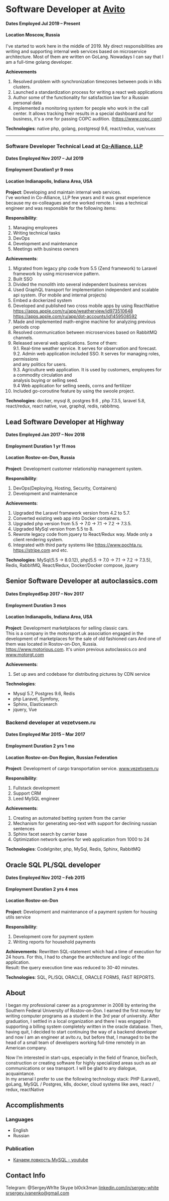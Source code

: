 # Software Developer at [Avito](https://www.linkedin.com/company/avito.ru/)

#### Dates Employed Jul 2019 – Present
#### Location Moscow, Russia

I've started to work here in the middle of 2019. My direct responsibilities are writing and supporting internal web services based on microservice architecture. Most of them are written on GoLang. Nowadays I can say that I am a full-time golang developer.  
  
**Achievements**  
1. Resolved problem with synchronization timezones between pods in k8s clusters.  
2. Launched a standardization process for writing a react web applications  
3. Author some of the functionality for satisfaction law for a Russian personal data  
4. Implemented a monitoring system for people who work in the call center. It allows tracking their results in a special dashboard and for business, it's a one for passing COPC audition. (https://www.copc.com)  
  
**Technologies**:​ native php, golang, postgresql 9.6, react/redux, vue/vuex
* * * * 
### Software Developer Technical Lead at [Co-Alliance, LLP](https://www.linkedin.com/company/co-alliance-llp/)
#### Dates Employed Nov 2017 – Jul 2019
#### Employment Duration1 yr 9 mos
#### Location Indianapolis, Indiana Area, USA

**Project**: Developing and maintain internal web services.  
I've worked in Co-Alliance, LLP few years and it was great experience because my ex-colleagues and me worked remote. I was a technical engineer and was responsible for the following items:  
  
**Responsibility**:  
1. Managing employees  
2. Writing technical tasks  
3. DevOps  
4. Development and maintenance  
5. Meetings with business owners  
  
**Achievements**:  
1. Migrated from legacy php code from 5.5 (Zend framework) to Laravel framework by using microservice pattern.  
2. Built SSO  
3. Divided the monolith into several independent business services  
4. Used GraphQL transport for implementation independent and scalable api system. (For mobile and internal projects)  
5. Embed a dockerized system  
6. Developed and published two cross mobile apps by using ReactNative  
https://apps.apple.com/ru/app/weatherview/id973510648  
https://apps.apple.com/ru/app/dot-accounts/id1459508592  
7. Made and implemented math-engine machine for analyzing previous periods crop  
8. Resolved communication between microservices based on RabbitMQ  
channels.  
9. Released several web applications. Some of them:  
9.1. Real-time weather service. It serves for observation and forecast.  
9.2. Admin web application included SSO. It serves for managing roles, permissions  
and any politics for users.  
9.3. Agriculture web application. It is used by customers, employees for a commodity circulation and  
analysis buying or selling seed.  
9.4 Web application for selling seeds, corns and fertilizer  
10. Included go-coroutine feature by using the swoole project.  
  
**Technologies**:​ docker, mysql 8, postgres 9.6 , php 7.3.5, laravel 5.8,  
react/redux, react native, vue, graphql, redis, rabbitmq.

## Lead Software Developer at Highway
#### Dates Employed Jan 2017 – Nov 2018
#### Employment Duration 1 yr 11 mos
#### Location Rostov-on-Don, Russia

**Project**:​ Development customer relationship management system.  
  
**Responsibility**:  
1. DevOps(Deploying, Hosting, Security, Containers)  
2. Development and maintenance  
  
**Achievements**:  
1. Upgraded the Laravel framework version from 4.2 to 5.7.  
2. Converted existing web app into Docker containers.  
3. Upgraded php version from 5.5 -> 7.0 -> 7.1 -> 7.2 -> 7.3.5.  
4. Upgraded MySql version from 5.5 to 8.  
5. Rewrote legacy code from jquery to React/Redux way. Made only a client rendering system.  
6. Integrated with third party systems like https://www.pochta.ru, https://stripe.com and etc.  
  
**Technologies**:​ MySql(5.5 -> 8.0.12), php(5.5 -> 7.0 -> 7.1 -> 7.2 -> 7.3.5), Redis, RabbitMQ, React/Redux, Docker/Docker compose, jquery

[](https://www.linkedin.com/company/autoclassics/)

## Senior Software Developer at autoclassics.com

#### Dates EmployedSep 2017 – Nov 2017
#### Employment Duration 3 mos
#### Location Indianapolis, Indiana Area, USA

**Project**: ​Development marketplaces for selling classic cars.  
This is a company in the motorsport.uk association engaged in the development of marketplaces for the sale of old fashioned cars And one of them was located in Rostov-on-Don, Russia.  
https://www.motorious.com. It's union previous autoclassics.co and www.motorgt.com  
  
**Achievements**:  
1. Set up aws and codebase for distributing pictures by CDN service  
  
**Technologies**:​  
* Mysql 5.7, Postgres 9.6, Redis  
* php Laravel, Symfony,  
* Sphinx, Elasticsearch  
* jquery, Vue

[](https://www.linkedin.com/search/results/all/?keywords=%D0%92%D0%B5%D0%B7%D0%B5%D1%82%20%D0%92%D1%81%D0%B5%D0%BC)

### Backend developer at vezetvsem.ru
#### Dates Employed Mar 2015 – Mar 2017
#### Employment Duration 2 yrs 1 mo
#### Location Rostov-on-Don Region, Russian Federation

**Project**: Development of cargo transportation service. www.vezetvsem.ru  
  
**Responsibility**:  
1. Fullstack development  
2. Support CRM  
3. Leed MySQL engineer  
  
**Achievements**:  
1. Creating an automated betting system from the carrier  
2. Mechanism for generating seo-text with support for declining russian sentences  
3. Sphinx facet search by carrier base  
4. Optimization network queries for web application from 1000 to 24  
  
**Technologies**: CodeIgniter, php, MySql, Redis, Sphinx, RabbitMQ

## Oracle SQL PL/SQL developer
#### Dates Employed Nov 2012 – Feb 2015
#### Employment Duration 2 yrs 4 mos
#### Location Rostov-on-Don

**Project**:​ Development and maintenance of a payment system for housing utils service  
  
**Responsibility**:  
  
1. Development core for payment system  
2. Writing reports for household payments  
  
**Achievements**: ​Rewritten SQL-statement which had a time of execution for 24 hours. For this, I had to change the architecture and logic of the application.  
Result: the query execution time was reduced to 30-40 minutes.  
  
**Technologies**:​ SQL, PL/SQL ORACLE, ORACLE FORMS, FAST REPORTS.

## About
I began my professional career as a programmer in 2008 by entering the Southern Federal University of Rostov-on-Don. I earned the first money for writing computer programs as a student in the 3rd year of university. After graduation, I settled in a local organization and there I was engaged in supporting a billing system completely written in the oracle database. Then, having quit, I decided to start continuing the way of a backend developer and now I am an engineer at avito.ru, but before that, I managed to be the head of a small team of developers working full-time remotely in an American company.  
  
Now I’m interested in start-ups, especially in the field of finance, bioTech, construction or creating software for highly specialized areas such as air communications or sea transport. I will be glad to any dialogue, acquaintance.  
In my arsenal I prefer to use the following technology stack: PHP (Laravel), goLang, MySQL / Postgres, k8s, docker, cloud systems like aws, react / redux, reactNative

## Accomplishments
### Languages
-   English
-   Russian

### Publication
-   [Качаем ловкость MySQL - youtube](https://www.youtube.com/watch?v=RTU4MqIbLpg)

## Contact Info
Telegram: @SergeyWh1te 
Skype bl0ck3man
[linkedin.com/in/sergey-white](https://www.linkedin.com/in/sergey-white)
[srsergey.ivanenko@gmail.com](mailto:srsergey.ivanenko@gmail.com)
